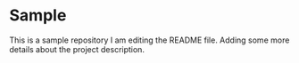 # Sample
This is a sample repository
I am editing the README file. Adding some more details about the project description.

